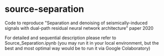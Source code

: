 # source-separation
Code to reproduce "Separation and denoising of seismically-induced signals with dual-path residual neural network architecture" paper 2020

For detailed and sequential description please refer to Source_Separation.ipynb (you may run it in your local environment, but the best and most optimal way would be to run it via Google Colaboratory)
